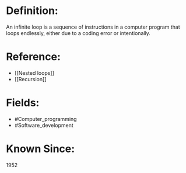

# Definition:
An infinite loop is a sequence of instructions in a computer program that loops endlessly, either due to a coding error or intentionally.

# Reference:
- [[Nested loops]]
- [[Recursion]]

# Fields: 
- #Computer_programming
- #Software_development

# Known Since:
1952

